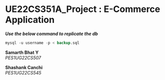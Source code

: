 # UE22CS351A_Project : E-Commerce Application

**_Use the below command to replicate the db_** 
``` sql 
mysql -u username -p < backup.sql
```

**Samarth Bhat Y**  
*PES1UG22CS507*

**Shashank Canchi**  
*PES1UG22CS545*
